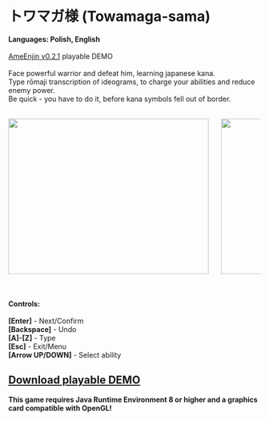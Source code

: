 # トワマガ様 (Towamaga-sama)
<strong>Languages: Polish, English</strong><br><br>
<a href="https://github.com/AK-21/AmeEnjin" target="_blank">AmeEnjin v0.2.1</a> playable DEMO
<br>
<br>
Face powerful warrior and defeat him, learning japanese kana.<br>
Type rōmaji transcription of ideograms, to charge your abilities and reduce enemy power.<br>
Be quick - you have to do it, before kana symbols fell out of border.<br>
<br>
<pre>
<img src="https://dl.dropboxusercontent.com/s/u5rwjerejzxrb5u/TowamagaSamaEN1.jpg" width="400" height="310">   <img src="https://dl.dropboxusercontent.com/s/65bhmry3vkpd9wy/TowamagaSamaEN2.jpg" width="400" height="310">
</pre>
<br>
<br>
<strong>Controls:</strong><br><br>
<strong>[Enter]</strong> - Next/Confirm<br>
<strong>[Backspace]</strong> - Undo<br>
<strong>[A]-[Z]</strong> - Type<br>
<strong>[Esc]</strong> - Exit/Menu<br>
<strong>[Arrow UP/DOWN]</strong> - Select ability<br>


<a href ="https://www.dropbox.com/s/k9rjfuax4i8vpu0/TowamagaSama.zip?dl=0"><h2>Download playable DEMO</h2></a>


<strong>This game requires Java Runtime Environment 8 or higher and a graphics card compatible with OpenGL!</strong>
